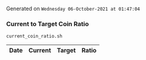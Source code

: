 Generated on `Wednesday 06-October-2021 at 01:47:04`

### Current to Target Coin Ratio
`current_coin_ratio.sh`

Date|Current|Target|Ratio
---|---|---|---
